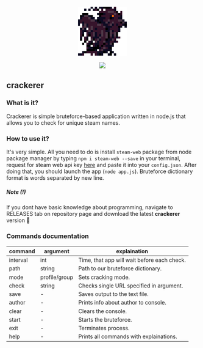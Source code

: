 <p align="center">
    <img src="./resources/128.png">
</p>

<p align="center">
    <a href="https://discord.gg/yBaGekJ"><img src="https://img.shields.io/discord/374149373178937344.svg"></a>
</p>

## crackerer
### What is it?
Crackerer is simple bruteforce-based application written in node.js that allows you to check for unique steam names.
### How to use it?
It's very simple. All you need to do is install `steam-web` package from node package manager by typing `npm i steam-web --save` in your terminal, request for steam web api key [here](https://steamcommunity.com/dev) and paste it into your `config.json`. After doing that, you should launch the app (`node app.js`). Bruteforce dictionary format is words separated by new line.
##### Note (!)
If you dont have basic knowledge about programming, navigate to RELEASES tab on repository page and download the latest **crackerer** version 🐢

### Commands documentation

| command  | argument         | explaination                                 |
|----------|------------------|----------------------------------------------|
| interval | int              | Time, that app will wait before each check.  |
| path     | string           | Path to our bruteforce dictionary.           |
| mode     | profile/group    | Sets cracking mode.                          |
| check    | string           | Checks single URL specified in argument.     |
| save     | -                | Saves output to the text file.               |
| author   | -                | Prints info about author to console.         |
| clear    | -                | Clears the console.                          |
| start    | -                | Starts the bruteforce.                       |
| exit     | -                | Terminates process.                          |
| help     | -                | Prints all commands with explainations.      |
